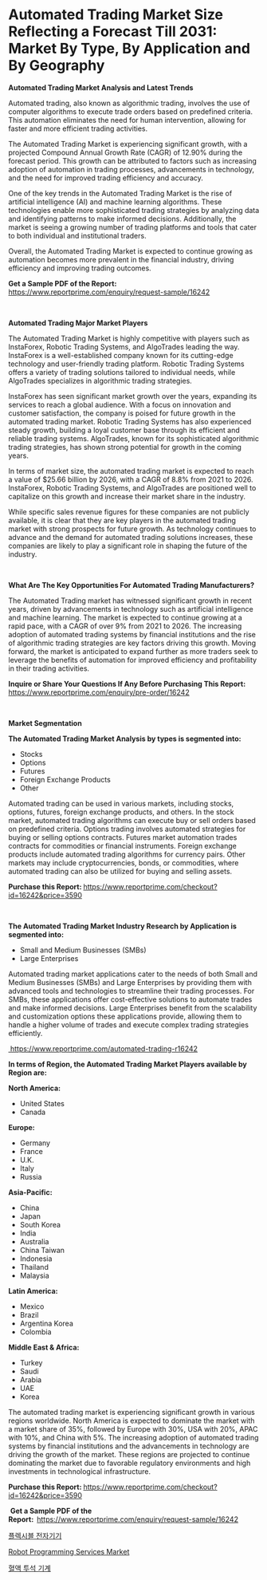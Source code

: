 <p><h1>Automated Trading Market Size Reflecting a Forecast Till 2031: Market By Type, By Application and By Geography</h1></p><p><strong>Automated Trading Market Analysis and Latest Trends</strong></p>
<p><p>Automated trading, also known as algorithmic trading, involves the use of computer algorithms to execute trade orders based on predefined criteria. This automation eliminates the need for human intervention, allowing for faster and more efficient trading activities.</p><p>The Automated Trading Market is experiencing significant growth, with a projected Compound Annual Growth Rate (CAGR) of 12.90% during the forecast period. This growth can be attributed to factors such as increasing adoption of automation in trading processes, advancements in technology, and the need for improved trading efficiency and accuracy.</p><p>One of the key trends in the Automated Trading Market is the rise of artificial intelligence (AI) and machine learning algorithms. These technologies enable more sophisticated trading strategies by analyzing data and identifying patterns to make informed decisions. Additionally, the market is seeing a growing number of trading platforms and tools that cater to both individual and institutional traders.</p><p>Overall, the Automated Trading Market is expected to continue growing as automation becomes more prevalent in the financial industry, driving efficiency and improving trading outcomes.</p></p>
<p><strong>Get a Sample PDF of the Report:&nbsp;</strong> <a href="https://www.reportprime.com/enquiry/request-sample/16242">https://www.reportprime.com/enquiry/request-sample/16242</a></p>
<p>&nbsp;</p>
<p><strong>Automated Trading Major Market Players</strong></p>
<p><p>The Automated Trading Market is highly competitive with players such as InstaForex, Robotic Trading Systems, and AlgoTrades leading the way. InstaForex is a well-established company known for its cutting-edge technology and user-friendly trading platform. Robotic Trading Systems offers a variety of trading solutions tailored to individual needs, while AlgoTrades specializes in algorithmic trading strategies.</p><p>InstaForex has seen significant market growth over the years, expanding its services to reach a global audience. With a focus on innovation and customer satisfaction, the company is poised for future growth in the automated trading market. Robotic Trading Systems has also experienced steady growth, building a loyal customer base through its efficient and reliable trading systems. AlgoTrades, known for its sophisticated algorithmic trading strategies, has shown strong potential for growth in the coming years.</p><p>In terms of market size, the automated trading market is expected to reach a value of $25.66 billion by 2026, with a CAGR of 8.8% from 2021 to 2026. InstaForex, Robotic Trading Systems, and AlgoTrades are positioned well to capitalize on this growth and increase their market share in the industry.</p><p>While specific sales revenue figures for these companies are not publicly available, it is clear that they are key players in the automated trading market with strong prospects for future growth. As technology continues to advance and the demand for automated trading solutions increases, these companies are likely to play a significant role in shaping the future of the industry.</p></p>
<p>&nbsp;</p>
<p><strong>What Are The Key Opportunities For Automated Trading Manufacturers?</strong></p>
<p><p>The Automated Trading market has witnessed significant growth in recent years, driven by advancements in technology such as artificial intelligence and machine learning. The market is expected to continue growing at a rapid pace, with a CAGR of over 9% from 2021 to 2026. The increasing adoption of automated trading systems by financial institutions and the rise of algorithmic trading strategies are key factors driving this growth. Moving forward, the market is anticipated to expand further as more traders seek to leverage the benefits of automation for improved efficiency and profitability in their trading activities.</p></p>
<p><strong>Inquire or Share Your Questions If Any Before Purchasing This Report:</strong> <a href="https://www.reportprime.com/enquiry/pre-order/16242">https://www.reportprime.com/enquiry/pre-order/16242</a></p>
<p>&nbsp;</p>
<p><strong>Market Segmentation</strong></p>
<p><strong>The Automated Trading Market Analysis by types is segmented into:</strong></p>
<p><ul><li>Stocks</li><li>Options</li><li>Futures</li><li>Foreign Exchange Products</li><li>Other</li></ul></p>
<p><p>Automated trading can be used in various markets, including stocks, options, futures, foreign exchange products, and others. In the stock market, automated trading algorithms can execute buy or sell orders based on predefined criteria. Options trading involves automated strategies for buying or selling options contracts. Futures market automation trades contracts for commodities or financial instruments. Foreign exchange products include automated trading algorithms for currency pairs. Other markets may include cryptocurrencies, bonds, or commodities, where automated trading can also be utilized for buying and selling assets.</p></p>
<p><strong>Purchase this Report:&nbsp;</strong><a href="https://www.reportprime.com/checkout?id=16242&price=3590">https://www.reportprime.com/checkout?id=16242&price=3590</a></p>
<p>&nbsp;</p>
<p><strong>The Automated Trading Market Industry Research by Application is segmented into:</strong></p>
<p><ul><li>Small and Medium Businesses (SMBs)</li><li>Large Enterprises</li></ul></p>
<p><p>Automated trading market applications cater to the needs of both Small and Medium Businesses (SMBs) and Large Enterprises by providing them with advanced tools and technologies to streamline their trading processes. For SMBs, these applications offer cost-effective solutions to automate trades and make informed decisions. Large Enterprises benefit from the scalability and customization options these applications provide, allowing them to handle a higher volume of trades and execute complex trading strategies efficiently.</p></p>
<p><a href="https://www.reportprime.com/automated-trading-r16242">&nbsp;https://www.reportprime.com/automated-trading-r16242</a></p>
<p><strong>In terms of Region, the Automated Trading Market Players available by Region are:</strong></p>
<p>
    <p> <strong> North America: </strong>
        <ul>
            <li>United States</li>
            <li>Canada</li>
        </ul>
        </p> 
    <p> <strong> Europe: </strong>
        <ul>
            <li>Germany</li>
            <li>France</li>
            <li>U.K.</li>
            <li>Italy</li>
            <li>Russia</li>
        </ul>
        </p> 
    <p> <strong> Asia-Pacific: </strong>
        <ul>
            <li>China</li>
            <li>Japan</li>
            <li>South Korea</li>
            <li>India</li>
            <li>Australia</li>
            <li>China Taiwan</li>
            <li>Indonesia</li>
            <li>Thailand</li>
            <li>Malaysia</li>
        </ul>
        </p> 
    <p> <strong> Latin America: </strong>
        <ul>
            <li>Mexico</li>
            <li>Brazil</li>
            <li>Argentina Korea</li>
            <li>Colombia</li>
        </ul>
        </p> 
    <p> <strong> Middle East & Africa: </strong>
        <ul>
            <li>Turkey</li>
            <li>Saudi</li>
            <li>Arabia</li>
            <li>UAE</li>
            <li>Korea</li>
        </ul>
    </p>
    </p>
<p><p>The automated trading market is experiencing significant growth in various regions worldwide. North America is expected to dominate the market with a market share of 35%, followed by Europe with 30%, USA with 20%, APAC with 10%, and China with 5%. The increasing adoption of automated trading systems by financial institutions and the advancements in technology are driving the growth of the market. These regions are projected to continue dominating the market due to favorable regulatory environments and high investments in technological infrastructure.</p></p>
<p><strong>Purchase this Report: </strong><a href="https://www.reportprime.com/checkout?id=16242&price=3590">https://www.reportprime.com/checkout?id=16242&price=3590</a></p>
<p>&nbsp;<strong>Get a Sample PDF of the Report:&nbsp;&nbsp;</strong><a href="https://www.reportprime.com/enquiry/request-sample/16242">https://www.reportprime.com/enquiry/request-sample/16242</a></p>
<p><strong></strong></p>
<p><p><a href="https://github.com/mpodehpw07370073/Market-Research-Report-List-2/blob/main/119983576992.md">플렉시블 전자기기</a></p><p><a href="https://github.com/FassouRP/Market-Research-Report-List-4/blob/main/robot-programming-services-market.md">Robot Programming Services Market</a></p><p><a href="https://medium.com/@edaunhshhs/%ED%97%A4%EB%AA%A8%EB%94%94%EC%95%8C%EB%A6%AC%EC%8B%9C%EC%8A%A4-%EA%B8%B0%EA%B3%84-%EC%8B%9C%EC%9E%A5-%EA%B7%9C%EB%AA%A8-%EB%B0%8F-%EC%8B%9C%EC%9E%A5-%EB%8F%99%ED%96%A5-%EC%82%B0%EC%97%85-%EC%A0%84%EB%A7%9D-%EC%A0%84%EC%B2%B4-2024%EB%85%84%EB%B6%80%ED%84%B0-2031%EB%85%84-b1486799fe49">혈액 투석 기계</a></p></p>